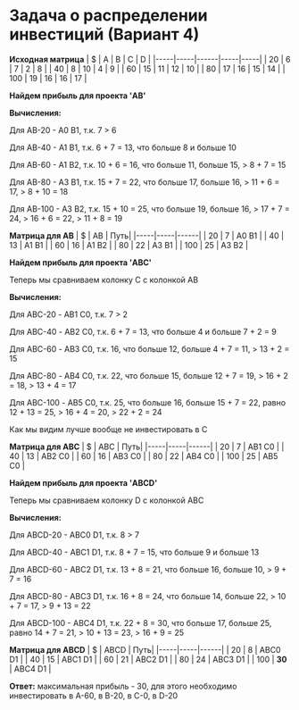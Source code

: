 # Задача о распределении инвестиций (Вариант 4)

**Исходная матрица**
| $   | A   | B    | C   | D   |
|-----|-----|------|-----|-----|
| 20  | 6   | 7    | 2   | 8   |
| 40  | 8   | 10   | 4   | 9   | 
| 60  | 15  | 11   | 12  | 10  | 
| 80  | 17  | 16   | 15  | 14  |
| 100 | 19  | 16   | 16  | 17  |

**Найдем прибыль для проекта 'AB'**  

**Вычисления:**  

Для AB-20 - A0 B1, т.к. 7 > 6  

Для AB-40 - A1 B1, т.к. 6 + 7 = 13, что больше 8 и больше 10  

Для AB-60 - A1 B2, т.к. 10 + 6 = 16, что больше 11, больше 15, > 8 + 7 = 15   

Для AB-80 - A3 B1, т.к. 15 + 7 = 22, что больше 17, больше 16, > 11 + 6 = 17, > 8 + 10 = 18  

Для AB-100 - A3 B2, т.к. 15 + 10 = 25, что больше 19, больше 16, > 17 + 7 = 24, > 16 + 6 = 22, > 11 + 8 = 19


**Матрица для AB**
| $   | AB   | Путь|
|-----|-----|------|
| 20  | 7   | А0 В1 |
| 40  | 13  | A1 B1 |
| 60  | 16  | A1 B2 |
| 80  | 22  | A3 B1 |
| 100 | 25  | A3 B2 |


**Найдем прибыль для проекта 'ABС'**  

Теперь мы сравниваем колонку C с колонкой AB  

**Вычисления:**  

Для ABC-20 - АВ1 С0, т.к. 7 > 2 

Для ABC-40 - АВ2 С0, т.к. 6 + 7 = 13, что больше 4 и больше 7 + 2 = 9  

Для ABC-60 - АВ3 С0, т.к. 16, что больше 12, больше 4 + 7 = 11, > 13 + 2 = 15 

Для ABC-80 - АВ4 С0, т.к. 22, что больше 15, больше 12 + 7 = 19, > 16 + 2 = 18, > 13 + 4 = 17

Для ABC-100 - АВ5 С0, т.к. 25, что больше 16, больше 15 + 7 = 22, равно 12 + 13 = 25, > 16 + 4 = 20, > 22 + 2 = 24  

Как мы видим лучше вообще не инвестировать в C  

**Матрица для ABС**
| $   | ABС   | Путь|
|-----|-----|------|
| 20  |  7   | АВ1 С0 |
| 40  | 13  | АВ2 С0 |
| 60  | 16  | АВ3 С0 |
| 80  | 22  | АВ4 С0 |
| 100 | 25  | АВ5 С0 |


**Найдем прибыль для проекта 'ABСD'**  

Теперь мы сравниваем колонку D с колонкой ABC  

**Вычисления:**  

Для ABСD-20 - ABC0 D1, т.к. 8 > 7

Для ABСD-40 - ABC1 D1, т.к. 8 + 7 = 15, что больше 9 и больше 13

Для ABСD-60 - ABC2 D1, т.к. 13 + 8 = 21, что больше 16, больше 10, > 9 + 7 = 16 

Для ABСD-80 - ABC3 D1, т.к. 16 + 8 = 24, что больше 14, больше 22, > 10 + 7 = 17, > 9 + 13 = 22

Для ABСD-100 - ABC4 D1, т.к. 22 + 8 = 30, что больше 17, больше 25, равно 14 + 7 = 21, > 10 + 13 = 23, > 16 + 9 = 25

**Матрица для ABСD**
| $   | ABСD   | Путь|
|-----|-----|------|
| 20  |  8   | ABC0 D1 |
| 40  | 15  | ABC1 D1 |
| 60  | 21 | ABC2 D1 |
| 80  | 24  | ABC3 D1 |
| 100 | **30**  | ABC4 D1 |

**Ответ:**
максимальная прибыль - 30, для этого необходимо инвестировать в А-60, в В-20, в С-0, в D-20
